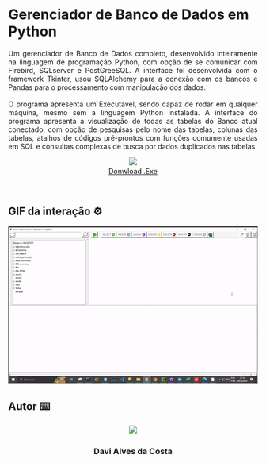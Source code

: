 # Gerenciador de Banco de Dados em Python

<p align="justify"> Um gerenciador de Banco de Dados completo, desenvolvido inteiramente na linguagem de programação Python, com opção de se comunicar com Firebird, SQLserver e PostGreeSQL. A interface foi desenvolvida com o framework Tkinter, usou SQLAlchemy para a conexão com os bancos e Pandas para o processamento com manipulação dos dados. <br> <br>
O programa apresenta um Executavel, sendo capaz de rodar em qualquer máquina, mesmo sem a linguagem Python instalada.
A interface do programa apresenta a visualização de todas as tabelas do Banco atual conectado, com opção de pesquisas pelo nome das tabelas, colunas das tabelas, atalhos de códigos pré-prontos com funções comumente usadas em SQL e consultas complexas de busca por dados duplicados nas tabelas.

<br />
 <p align="center">
<a href="https://github.com/Davi4076018/Melhorador_de_Imagens-12_Filtros_de_Realce/raw/main/dist/Melhorador%20de%20Imagens%20-%2012%20Filtros%20de%20Realce.rar" >
  <img src="https://raw.githubusercontent.com/Davi4076018/Melhorador_de_Imagens-Filtro-Boost/main/readme-images/Icon%20download.png" width = "100px"/>
  <br />
</a>
  <a href="https://github.com/Davi4076018/Melhorador_de_Imagens-12_Filtros_de_Realce/raw/main/dist/Melhorador%20de%20Imagens%20-%2012%20Filtros%20de%20Realce.rar">Donwload .Exe</a>
  <br />
</p>
<br />

## GIF da interação ⚙ <br>


<p align="center">
  <img src="https://github.com/Davi4076018/Gerenciador_de_Banco_de_Dados_em_Python/blob/92b48cdbd5c1252314d1f9f712b1d7fa88d04e26/readme-images/funcionalidades.gif" width = "1000px"/>
</p>


## Autor ⌨️

<p align="center">
  <img src= "https://avatars.githubusercontent.com/u/89622689?v=4" width = "250px"></a>
  <h3 align="center">Davi Alves da Costa</h3>
</p>

